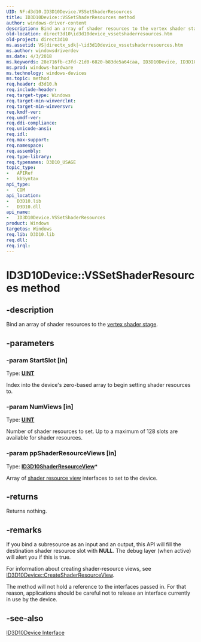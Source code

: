 ```yaml
---
UID: NF:d3d10.ID3D10Device.VSSetShaderResources
title: ID3D10Device::VSSetShaderResources method
author: windows-driver-content
description: Bind an array of shader resources to the vertex shader stage.
old-location: direct3d10\id3d10device_vssetshaderresources.htm
old-project: direct3d10
ms.assetid: VS|directx_sdk|~\id3d10device_vssetshaderresources.htm
ms.author: windowsdriverdev
ms.date: 4/3/2018
ms.keywords: 28e716fb-c3fd-21d0-6820-b83de5a64caa, ID3D10Device, ID3D10Device interface [Direct3D 10], VSSetShaderResources method, ID3D10Device::VSSetShaderResources, VSSetShaderResources method [Direct3D 10], VSSetShaderResources method [Direct3D 10], ID3D10Device interface, VSSetShaderResources,ID3D10Device.VSSetShaderResources, d3d10/ID3D10Device::VSSetShaderResources, direct3d10.id3d10device_vssetshaderresources
ms.prod: windows-hardware
ms.technology: windows-devices
ms.topic: method
req.header: d3d10.h
req.include-header: 
req.target-type: Windows
req.target-min-winverclnt: 
req.target-min-winversvr: 
req.kmdf-ver: 
req.umdf-ver: 
req.ddi-compliance: 
req.unicode-ansi: 
req.idl: 
req.max-support: 
req.namespace: 
req.assembly: 
req.type-library: 
req.typenames: D3D10_USAGE
topic_type:
-	APIRef
-	kbSyntax
api_type:
-	COM
api_location:
-	D3D10.lib
-	D3D10.dll
api_name:
-	ID3D10Device.VSSetShaderResources
product: Windows
targetos: Windows
req.lib: D3D10.lib
req.dll: 
req.irql: 
---
```


# ID3D10Device::VSSetShaderResources method


## -description


Bind an array of shader resources to the <a href="direct3d10.d3d10_graphics_programming_guide_shader_stages">vertex shader stage</a>.


## -parameters




### -param StartSlot [in]

Type: <b><a href="https://msdn.microsoft.com/4553cafc-450e-4493-a4d4-cb6e2f274d46">UINT</a></b>

Index into the device's zero-based array to begin setting shader resources to.


### -param NumViews [in]

Type: <b><a href="https://msdn.microsoft.com/4553cafc-450e-4493-a4d4-cb6e2f274d46">UINT</a></b>

Number of shader resources to set. Up to a maximum of 128 slots are available for shader resources.


### -param ppShaderResourceViews [in]

Type: <b><a href="https://msdn.microsoft.com/303076f3-6057-4f7c-9aa8-a6dd72235ecc">ID3D10ShaderResourceView</a>*</b>

Array of <a href="https://msdn.microsoft.com/303076f3-6057-4f7c-9aa8-a6dd72235ecc">shader resource view</a> interfaces to set to the device.


## -returns



Returns nothing.




## -remarks



If you bind a subresource as an input and an output, this API will fill the destination shader resource slot with <b>NULL</b>. The debug layer (when active) will alert you if this is true.

For information about creating shader-resource views, see <a href="https://msdn.microsoft.com/32e5d4d0-6686-4bcc-8ddb-fe519544051b">ID3D10Device::CreateShaderResourceView</a>.

The method will not hold a reference to the interfaces passed in. For that reason, applications should be careful not to release an interface currently in use by the device.




## -see-also




<a href="https://msdn.microsoft.com/63c7fca3-5575-41a7-9bdf-2582e6b9c182">ID3D10Device Interface</a>
 

 

